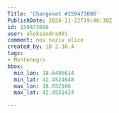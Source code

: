 ```yaml
---
Title: 'Changeset #159473086'
PublishDate: 2024-11-22T19:46:38Z
id: 159473086
user: aleksandra991
comment: nov naziv ulice
created_by: iD 2.30.4
tags:
- Montenegro
bbox:
  min_lon: 18.6486614
  min_lat: 42.4524648
  max_lon: 18.652166
  max_lat: 42.4551424

---
```

